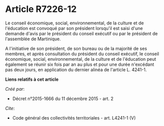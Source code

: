 # Article R7226-12

Le conseil économique, social, environnemental, de la culture et de l'éducation est convoqué par son président lorsqu'il est
saisi d'une demande d'avis par le président du conseil exécutif ou par le président de l'assemblée de Martinique. 

A l'initiative de son président, de son bureau ou de la majorité de ses membres, et après consultation du président du
conseil exécutif, le conseil économique, social, environnemental, de la culture et de l'éducation peut également se réunir
six fois par an au plus et pour une durée n'excédant pas deux jours, en application du dernier alinéa de l'article L. 4241-1.

**Liens relatifs à cet article**

_Créé par_:

  - Décret n°2015-1666 du 11 décembre 2015 - art. 2

_Cite_:

  - Code général des collectivités territoriales - art. L4241-1 (V)
